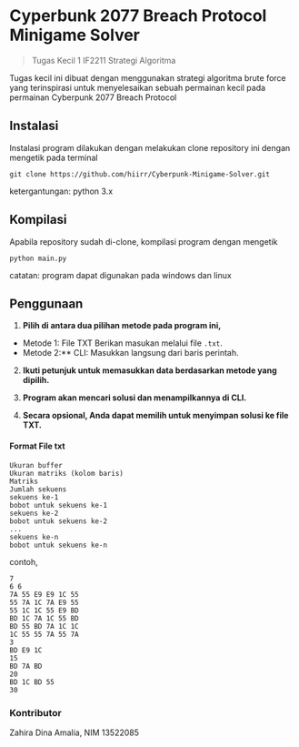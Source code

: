 # Cyperbunk 2077 Breach Protocol Minigame Solver


> Tugas Kecil 1 IF2211 Strategi Algoritma

Tugas kecil ini dibuat dengan menggunakan strategi algoritma brute force yang terinspirasi untuk menyelesaikan sebuah permainan kecil pada permainan Cyberpunk 2077 Breach Protocol


## Instalasi
Instalasi program dilakukan dengan melakukan clone repository ini dengan mengetik pada terminal

```shell
git clone https://github.com/hiirr/Cyberpunk-Minigame-Solver.git
```

ketergantungan: python 3.x

## Kompilasi

Apabila repository sudah di-clone, kompilasi program dengan mengetik

```shell
python main.py
```
catatan: program dapat digunakan pada windows dan linux

## Penggunaan

1. **Pilih di antara dua pilihan metode pada program ini,**
- Metode 1: File TXT
  Berikan masukan melalui file `.txt`.
- Metode 2:** CLI: Masukkan langsung dari baris perintah.

2. **Ikuti petunjuk untuk memasukkan data berdasarkan metode yang dipilih.**

3. **Program akan mencari solusi dan menampilkannya di CLI.**
4. **Secara opsional, Anda dapat memilih untuk menyimpan solusi ke file TXT.**

#### Format File txt
```shell
Ukuran buffer
Ukuran matriks (kolom baris)
Matriks
Jumlah sekuens
sekuens ke-1
bobot untuk sekuens ke-1
sekuens ke-2
bobot untuk sekuens ke-2
...
sekuens ke-n
bobot untuk sekuens ke-n
```
contoh,
```shell
7
6 6
7A 55 E9 E9 1C 55
55 7A 1C 7A E9 55
55 1C 1C 55 E9 BD
BD 1C 7A 1C 55 BD
BD 55 BD 7A 1C 1C
1C 55 55 7A 55 7A
3
BD E9 1C
15
BD 7A BD
20
BD 1C BD 55
30
```
### Kontributor

Zahira Dina Amalia,
NIM 13522085